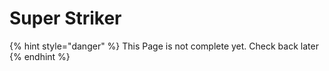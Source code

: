 # Super Striker

{% hint style="danger" %}
This Page is not complete yet. Check back later
{% endhint %}


